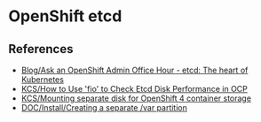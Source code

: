 # OpenShift etcd

## References

- [Blog/Ask an OpenShift Admin Office Hour - etcd: The heart of Kubernetes](https://cloud.redhat.com/blog/ask-an-openshift-admin-office-hour-etcd-the-heart-of-kubernetes)
- [KCS/How to Use 'fio' to Check Etcd Disk Performance in OCP](https://access.redhat.com/solutions/4885641)
- [KCS/Mounting separate disk for OpenShift 4 container storage](https://access.redhat.com/solutions/4952011)
- [DOC/Install/Creating a separate /var partition](https://docs.openshift.com/container-platform/4.6/installing/installing_azure/installing-azure-user-infra.html#installation-disk-partitioning-upi-templates_installing-azure-user-infra)
